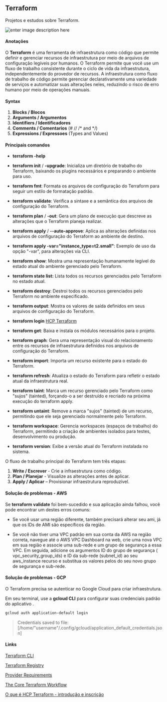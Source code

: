 ## Terraform
  Projetos e estudos sobre Terraform.
   
![enter image description here](https://community.ops.io/images/kPkJMHU_OVH3f2mMZFaaiSSFMeewKiPzFM7L_hhuzEs/rs:fill:1000:420/g:sm/mb:500000/ar:1/aHR0cHM6Ly9jb21t/dW5pdHkub3BzLmlv/L3JlbW90ZWltYWdl/cy91cGxvYWRzL2Fy/dGljbGVzL2xwajdq/ZHlvcGs1d2U3ZzJy/NG42LnBuZw)

#### Anotações  

O **Terraform** é uma ferramenta de infraestrutura como código que permite definir e gerenciar recursos de infraestrutura por meio de arquivos de configuração legíveis por humanos. O Terraform permite que você use um fluxo de trabalho consistente durante o ciclo de vida da infraestrutura, independentemente do provedor de recursos. A infraestrutura como fluxo de trabalho de código permite gerenciar declarativamente uma variedade de serviços e automatizar suas alterações neles, reduzindo o risco de erro humano por meio de operações manuais.

#### Syntax

1.  **Blocks / Blocos**
2.  **Arguments / Argumentos** 
3.  **Identifiers / Identificadores**
4.  **Comments / Comentarios** (# // /* and */)
5.  **Expressions / Expressoes** (Types and Values)


#### Principais comandos

 - **terraform -help**

 - **terraform init** / **-upgrade**: Inicializa um diretório de trabalho do Terraform, baixando os plugins necessários e preparando o ambiente para uso.
 - **terraform fmt**: Formata os arquivos de configuração do Terraform para seguir um estilo de formatação padrão.
 - **terraform validate**: Verifica a sintaxe e a semântica dos arquivos de configuração do Terraform.
 - **terraform plan** / **-out**: Gera um plano de execução que descreve as alterações que o Terraform planeja realizar.
 - **terraform apply** / **--auto-approve**: Aplica as alterações definidas nos arquivos de configuração do Terraform ao ambiente de destino.
 - **terraform apply -var="instance_type=t2.small"**: Exemplo de uso da opção "-var", para alterações via CLI.  
 - **terraform show**: Mostra uma representação humanamente legível do estado atual do ambiente gerenciado pelo Terraform.
 - **terraform state list:** Lista todos os recursos gerenciados pelo Terraform no estado atual.
 - **terraform destroy**: Destroi todos os recursos gerenciados pelo Terraform no ambiente especificado.
 - **terraform output**: Mostra os valores de saída definidos em seus arquivos de configuração do Terraform.
 - **terraform login** [HCP Terraform](https://developer.hashicorp.com/terraform/tutorials/cloud-get-started/cloud-sign-up)
 - **terraform get**: Baixa e instala os módulos necessários para o projeto.
 - **terraform graph**: Gera uma representação visual do relacionamento entre os recursos de infraestrutura definidos nos arquivos de configuração do Terraform.
 - **terraform import**: Importa um recurso existente para o estado do Terraform.
 - **terraform refresh**: Atualiza o estado do Terraform para refletir o estado atual da infraestrutura real.
 - **terraform taint**: Marca um recurso gerenciado pelo Terraform como "sujos" (tainted), forçando-o a ser destruído e recriado na próxima execução do terraform apply.
 - **terraform untaint**: Remove a marca "sujos" (tainted) de um recurso, permitindo que ele seja gerenciado normalmente pelo Terraform.
 - **terraform workspace**: Gerencia workspaces (espaços de trabalho) do Terraform, permitindo a criação de ambientes isolados para testes, desenvolvimento ou produção.
 - **terraform version**: Exibe a versão atual do Terraform instalada no sistema.

O fluxo de trabalho principal do Terraform tem três etapas:

1.  **Write / Escrever** - Crie a infraestrutura como código.
2.  **Plan / Planejar** - Visualize as alterações antes de aplicar.
3.  **Apply / Aplicar** – Provisionar infraestrutura reproduzível.

#### Solução de problemas - AWS

Se **terraform validate** foi bem-sucedido e sua aplicação ainda falhou, você pode encontrar um destes erros comuns:

- Se você usar uma região diferente, também precisará alterar seu ami, já que os IDs de AMI são específicos da região. 

- Se você não tiver uma VPC padrão em sua conta da AWS na região correta, navegue até o AWS VPC Dashboard na web, crie uma nova VPC em sua região e associe uma sub-rede e um grupo de segurança a essa VPC. Em seguida, adicione os argumentos ID do grupo de segurança ( vpc_security_group_ids) e ID da sub-rede (subnet_id) ao seu aws_instance recurso e substitua os valores pelos do seu novo grupo de segurança e sub-rede.

#### Solução de problemas - GCP

O Terraform precisa se autenticar no Google Cloud para criar infraestrutura.

Em seu terminal, use a **gcloud CLI** para configurar suas credenciais padrão do aplicativo .

```sh 
gcloud auth application-default login
```

> Credentials saved to file: [/home/"username"/.config/gcloud/application_default_credentials.json]

#### Links

[Terraform CLI](https://developer.hashicorp.com/terraform/cli)

[Terraform Registry](https://registry.terraform.io/)

[Provider Requirements](https://developer.hashicorp.com/terraform/language/providers/requirements)

[The Core Terraform Workflow](https://developer.hashicorp.com/terraform/intro/v1.1.x/core-workflow)

[O que é HCP Terraform - introdução e inscrição](https://developer.hashicorp.com/terraform/tutorials/cloud-get-started/cloud-sign-up)
